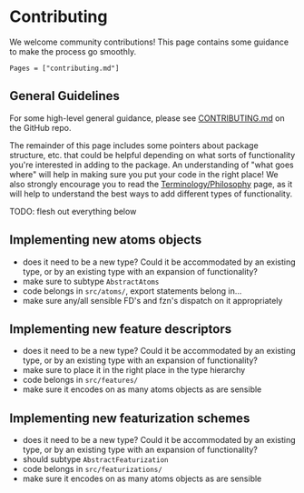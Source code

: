 # Contributing

We welcome community contributions! This page contains some guidance to make the process go smoothly.

```@contents
Pages = ["contributing.md"]
```

## General Guidelines

For some high-level general guidance, please see [CONTRIBUTING.md](https://github.com/Chemellia/ChemistryFeaturization.jl/blob/main/CONTRIBUTING.md) on the GitHub repo.

The remainder of this page includes some pointers about package structure, etc. that could be helpful depending on what sorts of functionality you're interested in adding to the package. An understanding of "what goes where" will help in making sure you put your code in the right place! We also strongly encourage you to read the [Terminology/Philosophy](@ref) page, as it will help to understand the best ways to add different types of functionality.

TODO: flesh out everything below

## Implementing new atoms objects

* does it need to be a new type? Could it be accommodated by an existing type, or by an existing type with an expansion of functionality?
* make sure to subtype `AbstractAtoms`
* code belongs in `src/atoms/`, export statements belong in...
* make sure any/all sensible FD's and fzn's dispatch on it appropriately

## Implementing new feature descriptors

* does it need to be a new type? Could it be accommodated by an existing type, or by an existing type with an expansion of functionality?
* make sure to place it in the right place in the type hierarchy
* code belongs in `src/features/`
* make sure it encodes on as many atoms objects as are sensible

## Implementing new featurization schemes
* does it need to be a new type? Could it be accommodated by an existing type, or by an existing type with an expansion of functionality?
* should subtype `AbstractFeaturization`
* code belongs in `src/featurizations/`
* make sure it encodes on as many atoms objects as are sensible